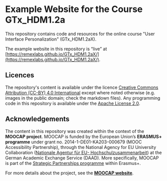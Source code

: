 # Example Website for the Course GTx_HDM1.2a

This repository contains code and resources for the online course "User Interface Personalization" (GTx_HDM1.2aX).

The example website in this repository is “live” at 
[https://remexlabs.github.io/GTx_HDM1.2aX/](https://remexlabs.github.io/GTx_HDM1.2aX/).


## Licences

The repository's content is available under the licence [Creative Commons Attribution (CC-BY) 4.0 International](https://creativecommons.org/licenses/by/4.0/)
except where noted otherwise (e.g. images in the public domain; check the markdown files).
Any programming code in this repository is available under the [Apache License 2.0](LICENSE).


## Acknowledgements

The content in this repository was created within the context of the **MOOCAP project**.
MOOCAP is funded by the European Union’s **ERASMUS+ programme** under grant no. 2014-1-DE01-KA203-000679 (MOOC Accessibility Partnership), through the National Agency for EU University Collaboration ([Nationale Agentur für EU- Hochschulzusammenarbeit](https://eu.daad.de/)) at the German Academic Exchange Service (DAAD). More specifically, MOOCAP is part of the [Strategic Partnerships programme](https://ec.europa.eu/programmes/erasmus-plus/opportunities-for-organisations/innovation-good-practices/strategic-partnerships_en) within Erasmus+.

For more details about the project, see the **[MOOCAP website](http://gpii.eu/moocap/)**.

